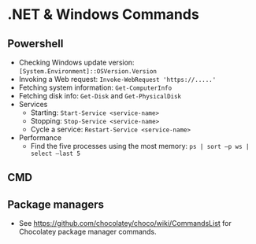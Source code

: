 # .NET & Windows Commands

## Powershell

* Checking Windows update version: `[System.Environment]::OSVersion.Version`
* Invoking a Web request: `Invoke-WebRequest 'https://.....'`
* Fetching system information: `Get-ComputerInfo`
* Fetching disk info: `Get-Disk` and `Get-PhysicalDisk`
* Services
  * Starting: `Start-Service <service-name>`
  * Stopping: `Stop-Service <service-name>`
  * Cycle a service: `Restart-Service <service-name>`
* Performance
  * Find the five processes using the most memory: `ps | sort –p ws | select –last 5`

## CMD

## Package managers

* See https://github.com/chocolatey/choco/wiki/CommandsList for Chocolatey package manager commands. 

